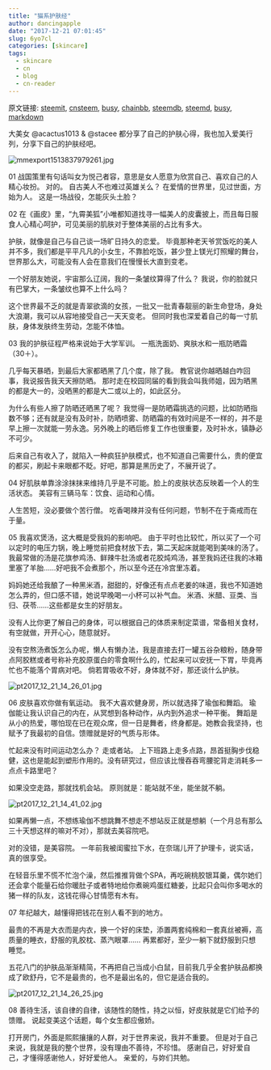 ```yaml
---
title: "猫系护肤经"
author: dancingapple
date: "2017-12-21 07:01:45"
slug: 6yo7cl
categories: [skincare]
tags: 
  - skincare
  - cn
  - blog
  - cn-reader
---
```


原文链接: [steemit](https://steemit.com), [cnsteem](https://cnsteem.com), [busy](https://busy.org), [chainbb](https://chainbb.com), [steemdb](https://steemdb.com), [steemd](https://steemd.com), [busy](https://busy.org), [markdown](https://raw.githubusercontent.com/pzhaonet/steem_dancingapple/master/content/post/6yo7cl.md)

大美女 @acactus1013 & @stacee 都分享了自己的护肤心得，我也加入爱美行列，分享下自己的护肤经吧。
 
![mmexport1513837979261.jpg](https://steemitimages.com/DQmYv6nUhPtEVeSP2MwpYZ5dikSr3yqE44dd8iMSZHNfJot/mmexport1513837979261.jpg)
 
01
战国策里有句话叫女为悦己者容，意思是女人愿意为欣赏自己、喜欢自己的人精心妆扮。
对的。
自古美人不也难过英雄关么？
在爱情的世界里，见过世面，方始为人。
这是一场战役，怎能灰头土脸？
 
02
在《画皮》里，“九霄美狐”小唯都知道找寻一幅美人的皮囊披上，而且每日服食人心精心呵护，可见美丽的肌肤对于整体美丽的占比有多大。
 
护肤，就像是自己与自己谈一场旷日持久的恋爱。
毕竟那种老天爷赏饭吃的美人并不多，我们都是平平凡凡的小女生，不靠脸吃饭，甚少登上镁光灯照耀的舞台，世界那么大，可能没有人会在意我们在慢慢长大直到变老。
 
一个好朋友她说，宇宙那么辽阔，我的一条皱纹算得了什么？
我说，你的脸就只有巴掌大，一条皱纹也算不上什么吗？
 
这个世界最不乏的就是青翠欲滴的女孩，一批又一批青春靓丽的新生命登场，身处大浪潮，我可以从容地接受自己一天天变老。
但同时我也深爱着自己的每一寸肌肤，身体发肤终生劳动，怎能不体恤。
 
03
我的护肤征程严格来说始于大学军训。
一瓶洗面奶、爽肤水和一瓶防晒霜（30＋）。
 
几乎每天暴晒，到最后大家都晒黑了几个度，除了我。
教官说你越晒越白咋回事，我说报告我天天擦防晒。
那时走在校园同届的看到我会叫我师姐，因为晒黑的都是大一的，没晒黑的都是大二或以上的，如此区分。
 
为什么有些人擦了防晒还晒黑了呢？
我觉得一是防晒霜挑选的问题，比如防晒指数不够；还有就是没有及时补，防晒喷雾、防晒霜的有效时间是不一样的，并不是早上擦一次就能一劳永逸。另外晚上的晒后修复工作也很重要，及时补水，镇静必不可少。
 
后来自己有收入了，就陷入一种疯狂护肤模式，也不知道自己需要什么，贵的便宜的都买，刷起卡来眼都不眨。好吧，那算是黑历史了，不展开说了。
 
04
好肌肤单靠涂涂抹抹来维持几乎是不可能。脸上的皮肤状态反映着一个人的生活状态。
美容有三辆马车：饮食、运动和心情。
 
人生苦短，没必要做个苦行僧。
吃香喝辣并没有任何问题，节制不在于斋戒而在于量。
 
05
我喜欢煲汤，这大概是受我妈的影响吧。
由于平时也比较忙，所以买了一个可以定时的电压力锅，晚上睡觉前把食材放下去，第二天起床就能喝到美味的汤了。
我最常做的汤是花旗参鸡汤、鲜辣牛肚汤或者花胶炖鸡汤，甚至我妈还往我的冰箱里塞了羊胎……好吧我不会煮那个，所以至今还在冷宫里冻着。
 
妈妈她还给我酿了一种黑米酒，甜甜的，好像还有点点老姜的味道，我也不知道她怎么弄的，但口感不错，她说早晚喝一小杯可以补气血。
米酒、米醋、豆类、当归、茯苓……这些都是女生的好朋友。
 
没有人比你更了解自己的身体，可以根据自己的体质来制定菜谱，常备相关食材，有空就做，开开心心，随意就好。
 
没有空熬汤煮饭怎么办呢，懒人有懒办法，我是直接去打一罐五谷杂粮粉，随身带点阿胶糕或者号称补充胶原蛋白的零食啊什么的，忙起来可以安抚一下胃，毕竟再忙也不能落个胃病对吧。
倘若胃吸收不好，身体就不好，那还谈什么护肤。
 
![pt2017_12_21_14_26_01.jpg](https://steemitimages.com/DQmYRZA5U2ucBsYCohvVufZJJXUy7mgK8nTF41DhdzFo2K6/pt2017_12_21_14_26_01.jpg)

06
皮肤喜欢你做有氧运动。
我不大喜欢健身房，所以就选择了瑜伽和舞蹈。
瑜伽能让我认识自己的内在，从冥想到各种动作，从内到外追求一种平衡。
舞蹈是从小的热爱，哪怕现在已在观众席，但一日是舞者，终身都是。她教会我坚持，也赋予了我最初的自信。馈赠就是好的气质与形体。
 
忙起来没有时间运动怎么办？
走或者站。
上下班路上走多点路，昂首挺胸步伐稳健，这也是能起到塑形作用的。没有研究过，但应该比慢吞吞弯腰驼背走消耗多一点点卡路里吧？
 
如果没空走路，那就找机会站。
原则就是：能站就不坐，能坐就不躺。
 
![pt2017_12_21_14_41_02.jpg](https://steemitimages.com/DQmbpwb4rh23G7xQn7QMq2TwJuF4iYqP1f3w2oGBMMc52Vz/pt2017_12_21_14_41_02.jpg)

如果再懒一点，不想练瑜伽不想跳舞不想走不想站反正就是想躺（一个月总有那么三十天想这样的嘛对不对），那就去美容院吧。

对的没错，是美容院。
一年前我被闺蜜拉下水，在奈瑞儿开了护理卡，说实话，真的很享受。
 
在轻音乐里不慌不忙泡个澡，然后推推背做个SPA，再吃碗桃胶银耳羹，偶尔她们还会拿个能量石给你暖肚子或者特地给你煮碗鸡蛋红糖姜，比起只会叫你多喝水的猪一样的队友，这钱花得心甘情愿有木有。
 
07
年纪越大，越懂得把钱花在别人看不到的地方。

最贵的不再是大衣而是内衣，换一个好的床垫，添置两套纯棉和一套真丝被褥，高质量的睡衣，舒服的乳胶枕、蒸汽眼罩……
再累都好，至少一躺下就舒服到只想睡觉。
 
五花八门的护肤品渐渐精简，不再把自己当成小白鼠，目前我几乎全套护肤品都换成了欧舒丹，它不是最贵的，也不是最出名的，但它是适合我的。
 
![pt2017_12_21_14_26_25.jpg](https://steemitimages.com/DQmeoDqQyC5h4JxjzU3LXgdg2co8FJPpYqHna6JPJt28Fic/pt2017_12_21_14_26_25.jpg)

08
善待生活，该自律的自律，该随性的随性，持之以恒，好皮肤就是它们给予的馈赠。
说起变美这个话题，每个女生都应傲娇。
 
打开房门，外面是熙熙攘攘的人群，对于世界来说，我并不重要。
但是对于自己来说，我就是我的整个世界，没有理由不善待，不珍惜。
感谢自己，好好爱自己，才懂得感谢他人，好好爱他人。
亲爱的，与妳们共勉。
